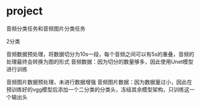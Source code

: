 # project

音频分类任务和音频图片分类任务

2分类

音频数据预处理，将数据切分为10s一段，每个音频之间可以有5s的重叠，音频的处理最终会转换为图的形式
音频数据：因为切分的数量够多，因此使用Unet模型进行训练


音频图片数据预处理，未进行数据增强
音频图片数据：因为数据量过小，因此在预训练好的vgg模型后添加一个二分类的分类头，冻结其余模型架构，只训练这一个输出头
